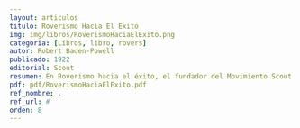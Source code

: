 ```yaml
---
layout: articulos
titulo: Roverismo Hacia El Exito
img: img/libros/RoverismoHaciaElExito.png
categoria: [Libros, libro, rovers]
autor: Robert Baden-Powell
publicado: 1922
editorial: Scout
resumen: En Roverismo hacia el éxito, el fundador del Movimiento Scout nos deja los sentimientos más íntimos de su corazón, los recuerdos de los hechos que más le impresionaron a lo largo de su vida, los deseos más intensos que experimentó al fundar el escultismo. En este libro se encuentran algunas de sus más íntimas confidencias.
pdf: pdf/RoverismoHaciaElExito.pdf
ref_nombre: .
ref_url: #
orden: 8
---
```

